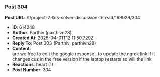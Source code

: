 ### Post 304
**Post URL**: /t/project-2-tds-solver-discussion-thread/169029/304
- **ID**: 614248
- **Author**: Parthiv (parthivn28)
- **Created At**: 2025-04-01T12:11:50.729Z
- **Reply To**: Post 303 (Parthiv, parthivn28)
- **Content**:  
  are we free to edit the google response , to update the ngrok link if it changes cuz in the free version if the laptop restarts so will the link
- **Reactions**: heart (1)
- **Post Number**: 304

